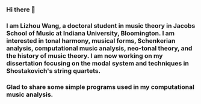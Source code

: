 ### Hi there 👋
### I am Lizhou Wang, a doctoral student in music theory in Jacobs School of Music at Indiana University, Bloomington. I am interested in tonal harmony, musical forms, Schenkerian analysis, computational music analysis, neo-tonal theory, and the history of music theory. I am now working on my dissertation focusing on the modal system and techniques in Shostakovich's string quartets. 
### Glad to share some simple programs used in my computational music analysis.
<!--
**Lizhou-Wang/Lizhou-Wang** is a ✨ _special_ ✨ repository because its `README.md` (this file) appears on your GitHub profile.

Here are some ideas to get you started:

- 🔭 I’m currently working on ...
- 🌱 I’m currently learning ...
- 👯 I’m looking to collaborate on ...
- 🤔 I’m looking for help with ...
- 💬 Ask me about ...
- 📫 How to reach me: ...
- 😄 Pronouns: ...
- ⚡ Fun fact: ...
-->
